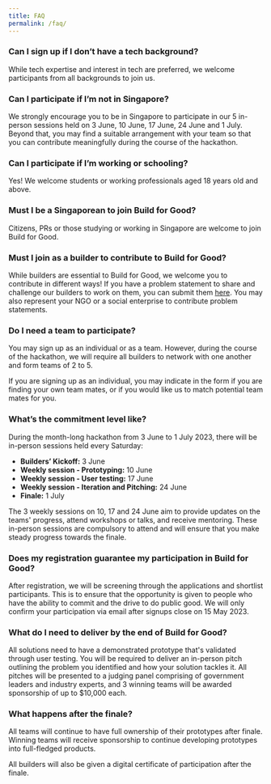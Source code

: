 ```yaml
---
title: FAQ
permalink: /faq/
---
```

### Can I sign up if I don’t have a tech background?

While tech expertise and interest in tech are preferred, we welcome participants from all backgrounds to join us. 

### Can I participate if I’m not in Singapore?

We strongly encourage you to be in Singapore to participate in our 5 in-person sessions held on 3 June, 10 June, 17 June, 24 June and 1 July. Beyond that, you may find a suitable arrangement with your team so that you can contribute meaningfully during the course of the hackathon.

### Can I participate if I’m working or schooling?

Yes! We welcome students or working professionals aged 18 years old and above.

### Must I be a Singaporean to join Build for Good?

Citizens, PRs or those studying or working in Singapore are welcome to join Build for Good.

### Must I join as a builder to contribute to Build for Good?

While builders are essential to Build for Good, we welcome you to contribute in different ways! If you have a problem statement to share and challenge our builders to work on them, you can submit them [here](https://go.gov.sg/buildforgood-ps). You may also represent your NGO or a social enterprise to contribute problem statements.

### Do I need a team to participate?

You may sign up as an individual or as a team. However, during the course of the hackathon, we will require all builders to network with one another and form teams of 2 to 5. 

If you are signing up as an individual, you may indicate in the form if you are finding your own team mates, or if you would like us to match potential team mates for you.


### What’s the commitment level like?

During the month-long hackathon from 3 June to 1 July 2023, there will be in-person sessions held every Saturday:

*  **Builders’ Kickoff:** 3 June
*  **Weekly session - Prototyping:** 10 June
*  **Weekly session - User testing:** 17 June
*  **Weekly session - Iteration and Pitching:** 24 June
*  **Finale:** 1 July

The 3 weekly sessions on 10, 17 and 24 June aim to provide updates on the teams' progress, attend workshops or talks, and receive mentoring. These in-person sessions are compulsory to attend and will ensure that you make steady progress towards the finale.

### Does my registration guarantee my participation in Build for Good?

After registration, we will be screening through the applications and shortlist participants. This is to ensure that the opportunity is given to people who have the ability to commit and the drive to do public good. We will only confirm your participation via email after signups close on 15 May 2023.

### What do I need to deliver by the end of Build for Good?

All solutions need to have a demonstrated prototype that's validated through user testing. You will be required to deliver an in-person pitch outlining the problem you identified and how your solution tackles it. All pitches will be presented to a judging panel comprising of government leaders and industry experts, and 3 winning teams will be awarded sponsorship of up to $10,000 each.

### What happens after the finale?
All teams will continue to have full ownership of their prototypes after finale. Winning teams will receive sponsorship to continue developing prototypes into full-fledged products. 

All builders will also be given a digital certificate of participation after the finale.